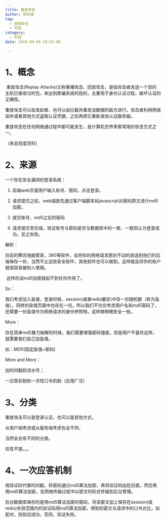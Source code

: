 ```yaml
---
title: 重放攻击
author: 郑天祺
tag:
  - 网络安全
  - 可信
category:
  - 可信
date: 2019-09-04 19:54:00

---
```


# 1、概念

​	重放攻击(Replay Attacks)又称重播攻击、回放攻击，是指攻击者发送一个目的主机已接收过的包，来达到欺骗系统的目的，主要用于身份认证过程，破坏认证的正确性。

​	重放攻击可以由发起者，也可以由拦截并重发该数据的敌方进行。攻击者利用网络监听或者其他方式盗取认证凭据，之后再把它重新发给认证服务器。

​	重放攻击在任何网络通过程中都可能发生，是计算机世界黑客常用的攻击方式之一。 

（来自百度百科）

# 2、来源

一个存在安全漏洞的登录系统：

1. 前端web页面用户输入账号、密码，点击登录。

2. 请求提交之前，web端首先通过客户端脚本如javascript对密码原文进行md5加密。

3. 提交账号、md5之后的密码

4. 请求提交至后端，验证账号与密码是否与数据库中的一致，一致则认为登录成功，反之失败。

解析：

​	目前的腾讯电脑管家，360等软件，会将你的网络请求原封不动的发送到他们的后端保存一份、当然不止这些安全软件，其他软件也可以做到。这样就会将你的账户就很容易被别人使用。

​	这样的话md5加密就起不到任何作用了。

So：

​	我们考虑加入盐值，登录时候，session(或者redis缓存)中存一份随机数（称为盐值）。同样的盐值页面中也存在一份。所以我们不仅仅考虑用户名和md5密码了，还需要一份盐值作为网络请求的身份参照物，这样做稍微安全一些。

More：

​	存在简单md5暴力破解的时候，我们需要增强密码强度。但是用户不喜欢这样，就需要我们自己加盐值。

如：MD5(固定盐值+密码)

More and More：

加时间戳和流水号；

一应答机制和一次性口令机制（应用广泛）

# 3、分类

重放攻击可以是登录认证，也可以是其他方式，

从用户端考虑或从服务端考虑也会不同，

当然会会有不同的分类。

任性不提。。。

# 4、一次应答机制

​	用验证码代替时间戳，将密码通过md5算法加密，再将验证码加在后面，然后再用md5算法加密，在网络传输过程中以密文的形式传输到后台管理。

​	后台数据库保存的是用md5算法加密的密码，将该密文加上保存在session(或redis)失效范围内的验证码用md5算法加密，得到的密文与请求中的口令对比，如配对，则验证成功，否则，验证失败。